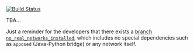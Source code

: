 [![Build Status](https://github.com/segment-anything-models-java/SAMJ/actions/workflows/build.yml/badge.svg)](https://github.com/segment-anything-models-java/SAMJ/actions/workflows/build.yml)

TBA...

Just a reminder for the developers that there exists a
[branch `no_real_networks_installed`](https://github.com/DeepImageJ-Hackaton/SAMJ-core/tree/no_real_networks_installed),
which includes no special dependencies such as `apposed` (Java-Python bridge) or any network itself.
